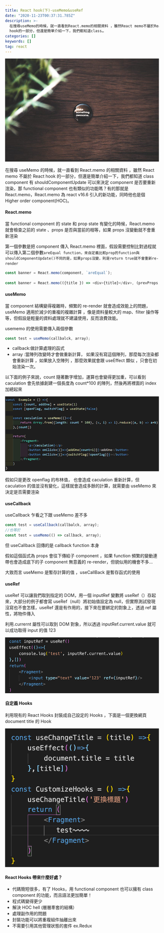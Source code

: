 ```yaml
---
title: React hook(下)-useMemo&useRef
date: "2020-11-23T00:37:31.785Z"
description: >-
  在搜尋useMemo的時候，就一直看到React.memo的相關資料 ，雖然React memo不屬於React
  hook的一部分，但還是簡單介紹一下，我們都知道class…
categories: []
keywords: []
tag: react
---
```


![](/img/1__KCSa7ZwXlerkkbyXRfr2og.jpeg)

在搜尋 useMemo 的時候，就一直看到 React.memo 的相關資料 ，雖然 React memo 不屬於 React hook 的一部分，但還是簡單介紹一下，我們都知道 class component 有 shouldComponentUpdate 可以來決定 component 是否要重新渲染，那 functional component 也有類似的功能嗎？有的那就是 React.memo，React.memo 為 react v16.6 引入的新功能，同時他也是個 Higher order component(HOC)。

#### **React.memo**

當 functional component 的 state 和 prop state 有變化的時候，React.memo 就會檢查之前的 state 、props 是否與當前的相等，如果 props 沒變動就不會重新渲染

第一個參數是把 component 傳入 React.memo 裡面，假設需要控制比對過程就可以傳入第二個參數`areEqual function，來自定義比較prop的function與shouldComponentUpdate()不同的是，如果props沒變，則是return true就不會重新re-render`

```javascript
const banner = React.memo(component, `areEqual`);

const banner = React.memo(({title }) => <div>{title}</div>, (prevProps, nextProps =>{return false});
```

#### useMemo

當 component 結構變得複雜時，頻繁的 re-render 就會造成效能上的問題，useMemo 適用於減少的重複的複雜計算 ，像是資料量較大的 map、filter 操作等等，但假設是輕量的資料處理就不建議使用，反而浪費效能。

usememo 的使用需要傳入兩個參數

```javascript
const test = useMemo(callbalck, array);
```

- callback:做計算處理的函式
- array :當陣列改變時才會做重新計算， 如果沒有寫這個陣列，那麼每次渲染都會重新計算 ，如果放入空陣列 ，那麼效果就會跟 useEffect 類似 ，只會在初始渲染一次。

以下面的例子來說，count 隨著數字增加，運算也會變得更加重，可以看到 caculation 會先依據創建一個長度為 count\*100 的陣列，然後再將裡面的 index 加總起來

![](/img/1__uHx2qYRWJN7SKLP__DGyXvw.png)

假如只是更改 openflag 的布林值， 也會造成 caculation 重新計算，但 caculation 的值並沒有變化，這樣就會造成多餘的計算，就需要由 useMemo 來決定是否需要渲染

#### useCallback

useCallback 乍看之下跟 useMemo 差不多

```javascript
const test = useCallback(callbalck, array);
//也等於
const test = useMemo(() => callback, array);
```

但 useCallback 回傳的是 callback function 本身

假如這個函式為 props 會往下傳給子 component ，如果 function 頻繁的變動連帶也會造成底下的子 component 無意義的 re-render，但貌似用的機會不多…

大致而言 useMemo 是暫存計算的值 ，useCallBack 是暫存函式的使用

#### useRef

useRef 可以讓我們取到指定的 DOM，用一個 inputRef 變數將 useRef（）存起來，大部分的例子都會寫 useRef（null）將初始值設定為 null，但實際測試發現沒寫也不會怎樣，useRef 還是有作用的，接下來在要綁定的對象上，透過 ref 屬性，將物件傳入

利用.currernt 屬性可以取到 DOM 對象，所以透過 inputRef.current.value 就可以成功取得 input 的值 123

![](/img/1__SA__gWjqZpXpsJLGIXNMrjw.png)

#### 自定義 Hooks

利用現有的 React Hooks 封裝成自己設定的 Hooks ，下面是一個更換網頁 document title 的 Hook

![](/img/1__B6pRleJ__FxpzySRX6EQFfw.png)

#### React Hooks 帶來什麼好處？

- 代碼簡短很多，有了 Hooks，用 functional component 也可以擁有 class component 的功能，而且語法更加簡單！
- 程式碼變得更少
- 解決 HOC hell (層層牽套的結構）
- 處理副作用的問題
- 封裝功能可以將重複組件抽離出來
- 不需要引用其他管理狀態的套件 ex.Redux
